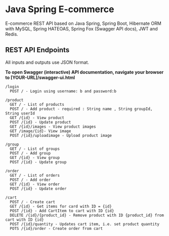 # Java Spring E-commerce

E-commerce REST API based on Java Spring, Spring Boot, Hibernate ORM with MySQL, Spring HATEOAS, Spring Fox (Swagger API docs), JWT and Redis.

## REST API Endpoints

All inputs and outputs use JSON format.

**To open Swagger (interactive) API documentation, navigate your browser to [YOUR-URL]/swagger-ui.html**


```
/login
  POST / - Login using username: b and password:b

/product
  GET / - List of products
  POST / - Add product - required : String name , String groupId, String userId
  GET /{id} - View product
  POST /{id} - Update product
  GET /{id}/images - View product images
  GET /image/{id}- View image
  POST /{id}/uploadimage - Upload product image

/group
  GET / - List of groups
  POST / - Add group
  GET /{id} - View group
  POST /{id} - Update group

/order
  GET / - List of orders
  POST / - Add order
  GET /{id} - View order
  POST /{id} - Update order

/cart
  POST / - Create cart
  GET /{id} - Get items for card with ID = {id}
  POST /{id} - Add CartItem to cart with ID {id}
  DELETE /{id}/{product_id} - Remove product with ID {product_id} from cart with ID {id}
  POST /{id}/quantity - Updates cart item, i.e. set product quantity
  POTS /{id}/order - Create order from cart

```
